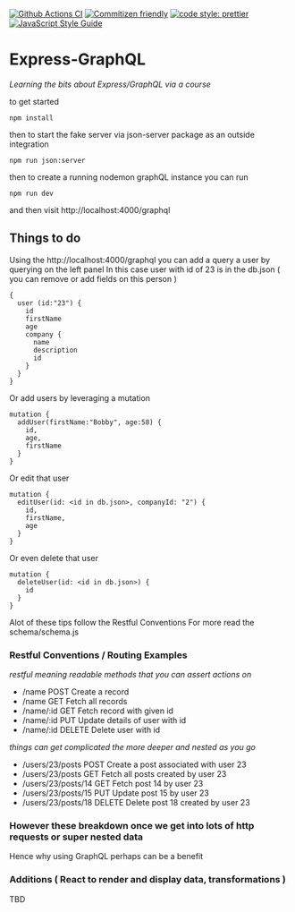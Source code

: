 [![Github Actions CI](https://github.com/Loonz806/express-graphql/actions/workflows/build.yml/badge.svg)](https://github.com/Loonz806/express-graphql/actions/workflows/build.yml)
[![Commitizen friendly](https://img.shields.io/badge/commitizen-friendly-brightgreen.svg)](http://commitizen.github.io/cz-cli/)
[![code style: prettier](https://img.shields.io/badge/code_style-prettier-ff69b4.svg?style=flat-square)](https://github.com/prettier/prettier)
[![JavaScript Style Guide](https://img.shields.io/badge/code_style-standard-brightgreen.svg)](https://standardjs.com)

# Express-GraphQL

_Learning the bits about Express/GraphQL via a course_

to get started

```
npm install
```

then to start the fake server via json-server package as an outside integration

```
npm run json:server
```

then to create a running nodemon graphQL instance you can run

```
npm run dev
```

and then visit http://localhost:4000/graphql

## Things to do

Using the http://localhost:4000/graphql you can add a query a user by querying on the left panel
In this case user with id of 23 is in the db.json ( you can remove or add fields on this person )

```
{
  user (id:"23") {
    id
    firstName
    age
    company {
      name
      description
      id
    }
  }
}
```

Or add users by leveraging a mutation

```
mutation {
  addUser(firstName:"Bobby", age:58) {
    id,
    age,
    firstName
  }
}
```

Or edit that user

```
mutation {
  editUser(id: <id in db.json>, companyId: "2") {
    id,
    firstName,
    age
  }
}
```

Or even delete that user

```
mutation {
  deleteUser(id: <id in db.json>) {
    id
  }
}
```

Alot of these tips follow the Restful Conventions
For more read the schema/schema.js

### Restful Conventions / Routing Examples

_restful meaning readable methods that you can assert actions on_

- /name POST Create a record
- /name GET Fetch all records
- /name/:id GET Fetch record with given id
- /name/:id PUT Update details of user with id
- /name/:id DELETE Delete user with id

_things can get complicated the more deeper and nested as you go_

- /users/23/posts POST Create a post associated with user 23
- /users/23/posts GET Fetch all posts created by user 23
- /users/23/posts/14 GET Fetch post 14 by user 23
- /users/23/posts/15 PUT Update post 15 by user 23
- /users/23/posts/18 DELETE Delete post 18 created by user 23

### However these breakdown once we get into lots of http requests or super nested data

Hence why using GraphQL perhaps can be a benefit

### Additions ( React to render and display data, transformations )

TBD
